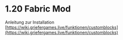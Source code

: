 # 1.20 Fabric Mod

Anleitung zur Installation [https://wiki.griefergames.live/funktionen/customblocks](https://wiki.griefergames.live/funktionen/customblocks)

